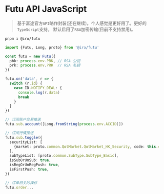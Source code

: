 # Futu API JavaScript
> 基于富途官方`API`略作封装(还在继续)，个人感觉是更好用了。更好的`TypeScript`支持。
> 默认启用了`RSA`加密传输(目前不支持禁用)。

```sh
pnpm i @iro/futu
```

```ts
import {Futu, Long, proto} from '@iro/futu'

const futu = new Futu({
  pbk: process.env.PBK, // RSA 公钥
  prk: process.env.PRK  // RSA 私钥
})

futu.on('data', r => {
  switch (r.id) {
    case ID.NOTIFY_DEAL: {
      console.log(r.data)
      break
    }
  }
})

// 订阅账户交易推送
futu.sub.account([Long.fromString(process.env.ACCID)])

// 订阅行情推送
futu.sub.toggle({
  securityList: [
    {market: proto.common.QotMarket.QotMarket_HK_Security, code: this.code},
  ],
  subTypeList: [proto.common.SubType.SubType_Basic],
  isSubOrUnSub: true,
  isRegOrUnRegPush: true,
  isFirstPush: true,
})

// 订单相关的操作
futu.order...
```
